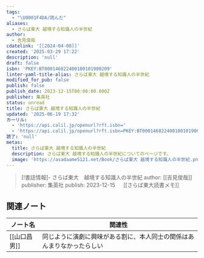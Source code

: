 ```yaml
---
tags:
  - "\U0001F4DA/読んだ"
aliases:
  - さらば東大 越境する知識人の半世紀
author:
  - 吉見俊哉
cdatelink: '[[2024-04-08]]'
created: '2025-03-29 17:22'
description: 'null'
draft: false
isbn: 'PKEY:BT000146822400100101900209'
linter-yaml-title-alias: さらば東大 越境する知識人の半世紀
modified_for_pub: false
publish: false
publish_date: 2023-12-15T00:00:00.000Z
publisher: 集英社
status: unread
title: さらば東大 越境する知識人の半世紀
updated: '2025-06-19 17:32'
カーリル:
  - 'https://api.calil.jp/openurl?rft.isbn='
  - 'https://api.calil.jp/openurl?rft.isbn=PKEY:BT000146822400100101900209'
読了: 'null'
metas:
  title: さらば東大 越境する知識人の半世紀
  description: さらば東大 越境する知識人の半世紀についてのページです。
  image: 'https://asadaame5121.net/Book/さらば東大 越境する知識人の半世紀.png'
---
```

> [!書誌情報]-
>  さらば東大　越境する知識人の半世紀
>  author: [[吉見俊哉]]
>  publisher: 集英社
>  publish: 2023-12-15 
　
[[さらば東大読書メモ]]
## 関連ノート
| ノート名     | 関連性                                 |
| -------- | ----------------------------------- |
| [[山口昌男]] | 同じように演劇に興味がある割に、本人同士の関係はあんまりなかったらしい |
